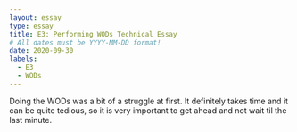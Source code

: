 ```yaml
---
layout: essay
type: essay
title: E3: Performing WODs Technical Essay
# All dates must be YYYY-MM-DD format!
date: 2020-09-30
labels:
  - E3
  - WODs
---
```


Doing the WODs was a bit of a struggle at first. It definitely takes time and it can be quite tedious, so it is very important to get ahead and not wait til the last minute.
